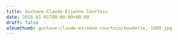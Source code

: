 ```yaml
---
title: Gustave-Claude-Etienne Courtois
date: 2018-01-01T00:00:00+00:00
draft: false
albumthumb: gustave-claude-etienne-courtois/bouderie,-1880.jpg
---
```

